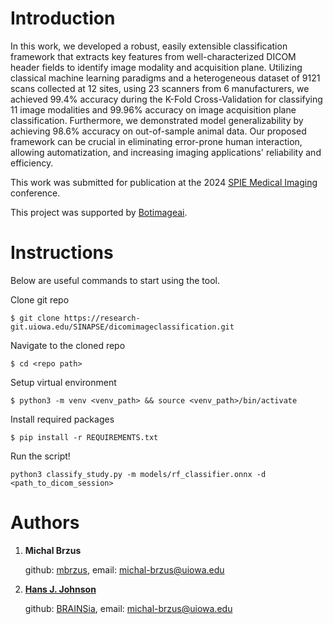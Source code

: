 # Introduction

In this work, we developed a robust, easily extensible classification framework that extracts key features from well-characterized DICOM header fields to identify image modality and acquisition plane. 
Utilizing classical machine learning paradigms and a heterogeneous dataset of 9121 scans collected at 12 sites, using 23 scanners from 6 manufacturers, we achieved 99.4% accuracy during the K-Fold Cross-Validation for classifying 11 image modalities and 99.96% accuracy on image acquisition plane classification. Furthermore, we demonstrated model generalizability by achieving 98.6% accuracy on out-of-sample animal data. Our proposed framework can be crucial in eliminating error-prone human interaction, allowing automatization, and increasing imaging applications' reliability and efficiency.

This work was submitted for publication at the 2024 [SPIE Medical Imaging](https://spie.org/conferences-and-exhibitions/medical-imaging?SSO=1) conference.

This project was supported by [Botimageai](https://www.botimageai.com/).

# Instructions

Below are useful commands to start using the tool.

Clone git repo

`$ git clone https://research-git.uiowa.edu/SINAPSE/dicomimageclassification.git`

Navigate to the cloned repo

`$ cd <repo path>`

Setup virtual environment

`$ python3 -m venv <venv_path> && source <venv_path>/bin/activate`


Install required packages

`$ pip install -r REQUIREMENTS.txt`

Run the script!

`python3 classify_study.py -m models/rf_classifier.onnx -d <path_to_dicom_session>`

# Authors

1. **Michal Brzus**

    github: [mbrzus](https://github.com/mbrzus), email: michal-brzus@uiowa.edu

2. [**Hans J. Johnson**](https://engineering.uiowa.edu/people/hans-johnson)

    github: [BRAINSia](https://github.com/BRAINSia), email: michal-brzus@uiowa.edu
